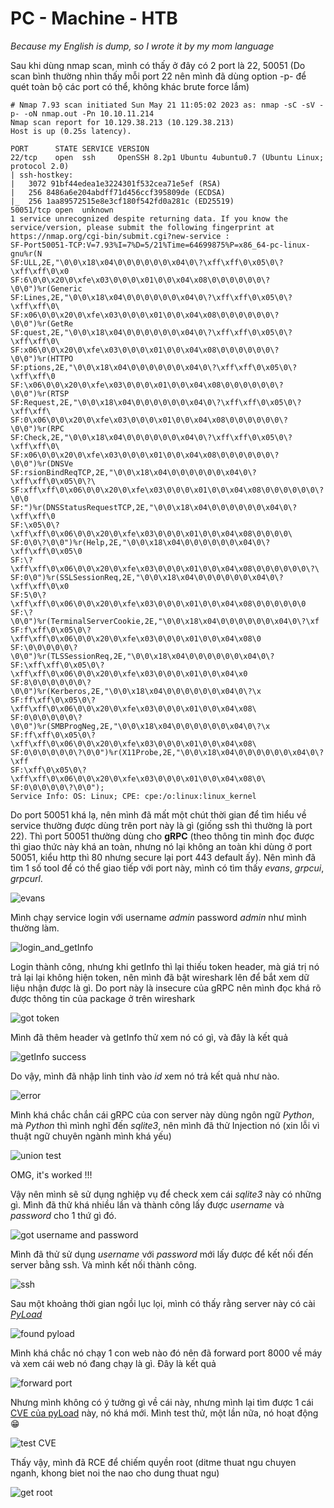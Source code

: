 # **PC - Machine - HTB**

*Because my English is dump, so I wrote it by my mom language*

Sau khi dùng nmap scan, mình có thấy ở đây có 2 port là 22, 50051 (Do scan bình thường nhìn thấy mỗi port 22 nên mình đã dùng option -p- để quét toàn bộ các port có thể, không khác brute force lắm)

```
# Nmap 7.93 scan initiated Sun May 21 11:05:02 2023 as: nmap -sC -sV -p- -oN nmap.out -Pn 10.10.11.214
Nmap scan report for 10.129.38.213 (10.129.38.213)
Host is up (0.25s latency).

PORT      STATE SERVICE VERSION
22/tcp    open  ssh     OpenSSH 8.2p1 Ubuntu 4ubuntu0.7 (Ubuntu Linux; protocol 2.0)
| ssh-hostkey: 
|   3072 91bf44edea1e3224301f532cea71e5ef (RSA)
|   256 8486a6e204abdff71d456ccf395809de (ECDSA)
|_  256 1aa89572515e8e3cf180f542fd0a281c (ED25519)
50051/tcp open  unknown
1 service unrecognized despite returning data. If you know the service/version, please submit the following fingerprint at https://nmap.org/cgi-bin/submit.cgi?new-service :
SF-Port50051-TCP:V=7.93%I=7%D=5/21%Time=64699875%P=x86_64-pc-linux-gnu%r(N
SF:ULL,2E,"\0\0\x18\x04\0\0\0\0\0\0\x04\0\?\xff\xff\0\x05\0\?\xff\xff\0\x0
SF:6\0\0\x20\0\xfe\x03\0\0\0\x01\0\0\x04\x08\0\0\0\0\0\0\?\0\0")%r(Generic
SF:Lines,2E,"\0\0\x18\x04\0\0\0\0\0\0\x04\0\?\xff\xff\0\x05\0\?\xff\xff\0\
SF:x06\0\0\x20\0\xfe\x03\0\0\0\x01\0\0\x04\x08\0\0\0\0\0\0\?\0\0")%r(GetRe
SF:quest,2E,"\0\0\x18\x04\0\0\0\0\0\0\x04\0\?\xff\xff\0\x05\0\?\xff\xff\0\
SF:x06\0\0\x20\0\xfe\x03\0\0\0\x01\0\0\x04\x08\0\0\0\0\0\0\?\0\0")%r(HTTPO
SF:ptions,2E,"\0\0\x18\x04\0\0\0\0\0\0\x04\0\?\xff\xff\0\x05\0\?\xff\xff\0
SF:\x06\0\0\x20\0\xfe\x03\0\0\0\x01\0\0\x04\x08\0\0\0\0\0\0\?\0\0")%r(RTSP
SF:Request,2E,"\0\0\x18\x04\0\0\0\0\0\0\x04\0\?\xff\xff\0\x05\0\?\xff\xff\
SF:0\x06\0\0\x20\0\xfe\x03\0\0\0\x01\0\0\x04\x08\0\0\0\0\0\0\?\0\0")%r(RPC
SF:Check,2E,"\0\0\x18\x04\0\0\0\0\0\0\x04\0\?\xff\xff\0\x05\0\?\xff\xff\0\
SF:x06\0\0\x20\0\xfe\x03\0\0\0\x01\0\0\x04\x08\0\0\0\0\0\0\?\0\0")%r(DNSVe
SF:rsionBindReqTCP,2E,"\0\0\x18\x04\0\0\0\0\0\0\x04\0\?\xff\xff\0\x05\0\?\
SF:xff\xff\0\x06\0\0\x20\0\xfe\x03\0\0\0\x01\0\0\x04\x08\0\0\0\0\0\0\?\0\0
SF:")%r(DNSStatusRequestTCP,2E,"\0\0\x18\x04\0\0\0\0\0\0\x04\0\?\xff\xff\0
SF:\x05\0\?\xff\xff\0\x06\0\0\x20\0\xfe\x03\0\0\0\x01\0\0\x04\x08\0\0\0\0\
SF:0\0\?\0\0")%r(Help,2E,"\0\0\x18\x04\0\0\0\0\0\0\x04\0\?\xff\xff\0\x05\0
SF:\?\xff\xff\0\x06\0\0\x20\0\xfe\x03\0\0\0\x01\0\0\x04\x08\0\0\0\0\0\0\?\
SF:0\0")%r(SSLSessionReq,2E,"\0\0\x18\x04\0\0\0\0\0\0\x04\0\?\xff\xff\0\x0
SF:5\0\?\xff\xff\0\x06\0\0\x20\0\xfe\x03\0\0\0\x01\0\0\x04\x08\0\0\0\0\0\0
SF:\?\0\0")%r(TerminalServerCookie,2E,"\0\0\x18\x04\0\0\0\0\0\0\x04\0\?\xf
SF:f\xff\0\x05\0\?\xff\xff\0\x06\0\0\x20\0\xfe\x03\0\0\0\x01\0\0\x04\x08\0
SF:\0\0\0\0\0\?\0\0")%r(TLSSessionReq,2E,"\0\0\x18\x04\0\0\0\0\0\0\x04\0\?
SF:\xff\xff\0\x05\0\?\xff\xff\0\x06\0\0\x20\0\xfe\x03\0\0\0\x01\0\0\x04\x0
SF:8\0\0\0\0\0\0\?\0\0")%r(Kerberos,2E,"\0\0\x18\x04\0\0\0\0\0\0\x04\0\?\x
SF:ff\xff\0\x05\0\?\xff\xff\0\x06\0\0\x20\0\xfe\x03\0\0\0\x01\0\0\x04\x08\
SF:0\0\0\0\0\0\?\0\0")%r(SMBProgNeg,2E,"\0\0\x18\x04\0\0\0\0\0\0\x04\0\?\x
SF:ff\xff\0\x05\0\?\xff\xff\0\x06\0\0\x20\0\xfe\x03\0\0\0\x01\0\0\x04\x08\
SF:0\0\0\0\0\0\?\0\0")%r(X11Probe,2E,"\0\0\x18\x04\0\0\0\0\0\0\x04\0\?\xff
SF:\xff\0\x05\0\?\xff\xff\0\x06\0\0\x20\0\xfe\x03\0\0\0\x01\0\0\x04\x08\0\
SF:0\0\0\0\0\?\0\0");
Service Info: OS: Linux; CPE: cpe:/o:linux:linux_kernel
```

Do port 50051 khá lạ, nên mình đã mất một chút thời gian để tìm hiểu về service thường được dùng trên port này là gì (giống ssh thì thường là port 22). Thì port 50051 thường dùng cho **gRPC** (theo thông tin mình đọc được thì giao thức này khá an toàn, nhưng nó lại không an toàn khi dùng ở port 50051, kiểu http thì 80 nhưng secure lại port 443 default ấy). Nên mình đã tìm 1 số tool để có thể giao tiếp với port này, mình có tìm thấy *evans*, *grpcui*, *grpcurl*. 

![evans](/hackthebox/PC/images/evans.png)

Mình chạy service login với username *admin* password *admin* như mình thường làm.

![login_and_getInfo](/hackthebox/PC/images/login_and_getInfo.png)

Login thành công, nhưng khi getInfo thì lại thiếu token header, mà giá trị nó trả lại lại không hiện token, nên mình đã bật wireshark lên để bắt xem dữ liệu nhận được là gì. Do port này là insecure của gRPC nên mình đọc khá rõ được thông tin của package ở trên wireshark

![got token](/hackthebox/PC/images/login_and_have_token.png)

Mình đã thêm header và getInfo thử xem nó có gì, và đây là kết quả

![getInfo success](/hackthebox/PC/images/getInfo_default.png)

Do vậy, mình đã nhập linh tinh vào *id* xem nó trả kết quả như nào.

![error](/hackthebox/PC/images/error_getInfo.png)

Mình khá chắc chắn cái gRPC của con server này dùng ngôn ngữ *Python*, mà *Python* thì mình nghĩ đến *sqlite3*, nên mình đã thử Injection nó (xin lỗi vì thuật ngữ chuyên ngành mình khá yếu)

![union test](/hackthebox/PC/images/Union_test.png)

OMG, it's worked !!!

Vậy nên mình sẽ sử dụng nghiệp vụ để check xem cái *sqlite3* này có những gì. Mình đã thử khá nhiều lần và thành công lấy được *username* và *password* cho 1 thứ gì đó.

![got username and password](/hackthebox/PC/images/got_username_and_password.png)

Mình đã thử sử dụng *username* với *password* mới lấy được để kết nối đến server bằng ssh. Và mình kết nối thành công.

![ssh](/hackthebox/PC/images/ssh.png)

Sau một khoảng thời gian ngồi lục lọi, mình có thấy rằng server này có cài *[PyLoad](https://github.com/pyload/pyload)*

![found pyload](/hackthebox/PC/images/found_pyload.png)

Mình khá chắc nó chạy 1 con web nào đó nên đã forward port 8000 về máy và xem cái web nó đang chạy là gì. Đây là kết quả

![forward port](/hackthebox/PC/images/forward_port_ssh.png)

Nhưng mình không có ý tưởng gì về cái này, nhưng mình lại tìm được 1 cái [CVE của pyLoad](https://github.com/bAuh0lz/CVE-2023-0297_Pre-auth_RCE_in_pyLoad) này, nó khá mới. Mình test thử, một lần nữa, nó hoạt động 😁

![test CVE](/hackthebox/PC/images/test_CVE.png)

Thấy vậy, mình đã RCE để chiếm quyền root (ditme thuat ngu chuyen nganh, khong biet noi the nao cho dung thuat ngu)

![get root](/hackthebox/PC/images/get_root.png)